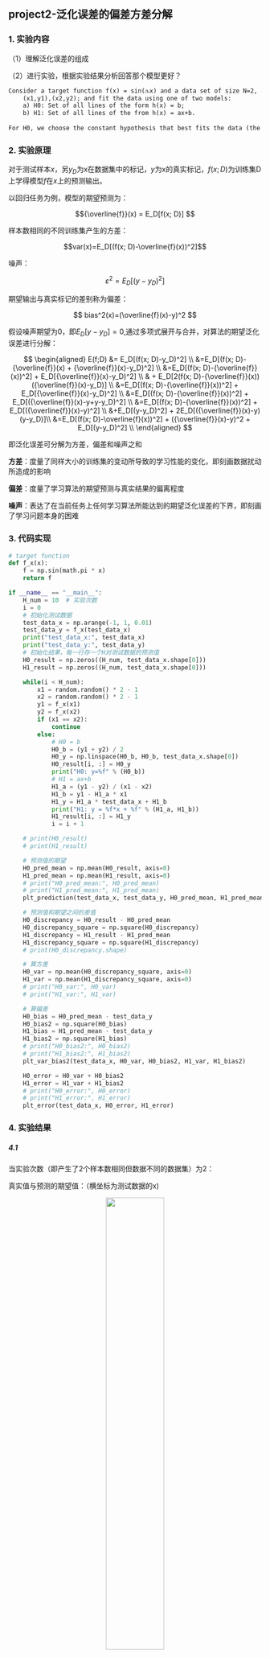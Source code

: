 ## project2-泛化误差的偏差方差分解

### 1. 实验内容

（1）理解泛化误差的组成

（2）进行实验，根据实验结果分析回答那个模型更好？

```markdown
Consider a target function f(x) = sin(ԉx) and a data set of size N=2, and suppose the data set is noiseless. We sample x uniformly in [-1,1] to generate a data set
	(x1,y1),(x2,y2); and fit the data using one of two models:
	a) H0: Set of all lines of the form h(x) = b; 
	b) H1: Set of all lines of the from h(x) = ax+b. 
	
For H0, we choose the constant hypothesis that best fits the data (the horizontal line at the midpoint, b = (y1+y2)/2). For H1, we choose the line that passes through the two data points (x1, y1) and (x2, y2). Repeating this process with many data sets to estimate the bias and variance. From the experimental results answer which model is better?
```

### 2. 实验原理

对于测试样本$x$，另$y_D$为x在数据集中的标记，$y$为x的真实标记，$f(x; D)$为训练集D上学得模型$f$在$x$上的预测输出。

以回归任务为例，模型的期望预测为：

$${\overline{f}}(x) = E_D[f(x; D)]  $$

样本数相同的不同训练集产生的方差：

$$var(x)=E_D[(f(x; D)-\overline{f}(x))^2]$$

噪声：

$${\varepsilon}^2=E_D[(y-y_D)^2]$$

期望输出与真实标记的差别称为偏差：

$$ bias^2(x)=(\overline{f}(x)-y)^2 $$

假设噪声期望为0，即$E_D[y-y_D]=0$,通过多项式展开与合并，对算法的期望泛化误差进行分解：

$$
\begin{aligned} E(f;D) &= E_D[(f(x; D)-y_D)^2] \\
&=E_D[(f(x; D)-{\overline{f}}(x) + {\overline{f}}(x)-y_D)^2]  \\
&=E_D[(f(x; D)-{\overline{f}}(x))^2] + E_D[{\overline{f}}(x)-y_D)^2]  \\
& + E_D[2(f(x; D)-{\overline{f}}(x))({\overline{f}}(x)-y_D)] \\
&=E_D[(f(x; D)-{\overline{f}}(x))^2] + E_D[{\overline{f}}(x)-y_D)^2]  \\
&=E_D[(f(x; D)-{\overline{f}}(x))^2] + E_D[({\overline{f}}(x)-y+y-y_D)^2]  \\
&=E_D[(f(x; D)-{\overline{f}}(x))^2] + E_D[({\overline{f}}(x)-y)^2]  \\
&+E_D[(y-y_D)^2]  + 2E_D[({\overline{f}}(x)-y)(y-y_D)]\\
&=E_D[(f(x; D)-\overline{f}(x))^2] + ({\overline{f}}(x)-y)^2 + E_D[(y-y_D)^2]   \\
\end{aligned}
$$

即泛化误差可分解为方差，偏差和噪声之和

**方差**：度量了同样大小的训练集的变动所导致的学习性能的变化，即刻画数据扰动所造成的影响

**偏差**：度量了学习算法的期望预测与真实结果的偏离程度

**噪声**：表达了在当前任务上任何学习算法所能达到的期望泛化误差的下界，即刻画了学习问题本身的困难

### 3. 代码实现

```python
# target function
def f_x(x):
    f = np.sin(math.pi * x)
    return f

if __name__ == "__main__":
    H_num = 10  # 实验次数
    i = 0
    # 初始化测试数据
    test_data_x = np.arange(-1, 1, 0.01)
    test_data_y = f_x(test_data_x)
    print("test_data_x:", test_data_x)
    print("test_data_y:", test_data_y)
    # 初始化结果，每一行存一个H对测试数据的预测值
    H0_result = np.zeros((H_num, test_data_x.shape[0]))
    H1_result = np.zeros((H_num, test_data_x.shape[0]))

    while(i < H_num):
        x1 = random.random() * 2 - 1
        x2 = random.random() * 2 - 1
        y1 = f_x(x1)
        y2 = f_x(x2)
        if (x1 == x2):
            continue
        else:
            # H0 = b
            H0_b = (y1 + y2) / 2
            H0_y = np.linspace(H0_b, H0_b, test_data_x.shape[0])
            H0_result[i, :] = H0_y
            print("H0: y=%f" % (H0_b))
            # H1 = ax+b
            H1_a = (y1 - y2) / (x1 - x2)
            H1_b = y1 - H1_a * x1
            H1_y = H1_a * test_data_x + H1_b
            print("H1: y = %f*x + %f" % (H1_a, H1_b))
            H1_result[i, :] = H1_y
            i = i + 1

    # print(H0_result)
    # print(H1_result)

    # 预测值的期望
    H0_pred_mean = np.mean(H0_result, axis=0)
    H1_pred_mean = np.mean(H1_result, axis=0)
    # print("H0_pred_mean:", H0_pred_mean)
    # print("H1_pred_mean:", H1_pred_mean)
    plt_prediction(test_data_x, test_data_y, H0_pred_mean, H1_pred_mean)

    # 预测值和期望之间的差值
    H0_discrepancy = H0_result - H0_pred_mean
    H0_discrepancy_square = np.square(H0_discrepancy)
    H1_discrepancy = H1_result - H1_pred_mean
    H1_discrepancy_square = np.square(H1_discrepancy)
    # print(H0_discrepancy.shape)

    # 算方差
    H0_var = np.mean(H0_discrepancy_square, axis=0)
    H1_var = np.mean(H1_discrepancy_square, axis=0)
    # print("H0_var:", H0_var)
    # print("H1_var:", H1_var)

    # 算偏差
    H0_bias = H0_pred_mean - test_data_y
    H0_bias2 = np.square(H0_bias)
    H1_bias = H1_pred_mean - test_data_y
    H1_bias2 = np.square(H1_bias)
    # print("H0_bias2:", H0_bias2)
    # print("H1_bias2:", H1_bias2)
    plt_var_bias2(test_data_x, H0_var, H0_bias2, H1_var, H1_bias2)

    H0_error = H0_var + H0_bias2
    H1_error = H1_var + H1_bias2
    # print("H0_error:", H0_error)
    # print("H1_error:", H1_error)
    plt_error(test_data_x, H0_error, H1_error)
```

### 4. 实验结果

##### 4.1
当实验次数（即产生了2个样本数相同但数据不同的数据集）为2：

真实值与预测的期望值：（横坐标为测试数据的x)

<center class="half">  <img src="figures/pred_mean_2.png" width="48%"/>    </center>
方差，偏差，以及泛化误差

<center class="half">    <img src="figures/var_bias_2.png" width="48%"/>    <img src="figures/error_2.png" width="48%"/> </center>
##### 4.2
当实验次数为10：

真实值与预测的期望值：

<center class="half">  <img src="figures/pred_mean_10.png" width="48%"/>    </center>
方差，偏差，以及泛化误差

<center class="half">    <img src="figures/var_bias_10.png" width="48%"/>    <img src="figures/error_10.png" width="48%"/> </center>
##### 4.3
当实验次数为20：

真实值与预测的期望值：

<center class="half">  <img src="figures/pred_mean_20.png" width="48%"/>    </center>
方差，偏差，以及泛化误差

<center class="half">    <img src="figures/var_bias_20.png" width="48%"/>    <img src="figures/error_20.png" width="48%"/> </center>
##### 4.3
当实验次数为100：

真实值与预测的期望值：

<center class="half">  <img src="figures/pred_mean_100.png" width="48%"/>    </center>
方差，偏差，以及泛化误差

<center class="half">    <img src="figures/var_bias_100.png" width="48%"/>    <img src="figures/error_100.png" width="48%"/> </center>
##### 4.4
当实验次数为500：

真实值与预测的期望值：

<center class="half">  <img src="figures/pred_mean_500.png" width="48%"/>    </center>
方差，偏差，以及泛化误差

<center class="half">    <img src="figures/var_bias_500.png" width="48%"/>    <img src="figures/error_500.png" width="48%"/> </center>
##### 4.5
当实验次数为1000：

真实值与预测的期望值：

<center class="half">  <img src="figures/pred_mean_1000.png" width="48%"/>    </center>
方差，偏差，以及泛化误差

<center class="half">    <img src="figures/var_bias_1000.png" width="48%"/>    <img src="figures/error_1000.png" width="48%"/> </center>
##### 4.6
当实验次数为10000：

真实值与预测的期望值：

<center class="half">  <img src="figures/pred_mean_10000.png" width="48%"/>    </center>
方差，偏差，以及泛化误差

<center class="half">    <img src="figures/var_bias_10000.png" width="48%"/>    <img src="figures/error_10000.png" width="48%"/> </center>
### 5. 实验总结

分析实验结果可发现，H0的偏差较大，H1的方差较大，但是总的来说H1的泛化误差比H0大

H0的性能更好。